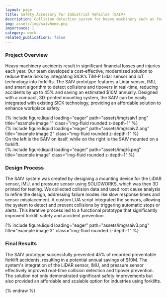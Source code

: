 ```yaml
---
layout: page
title: Safety Accessory for Industrial Vehicles (SAIV)
description: Collision detection system for heavy machinery such as forklifts.
img: assets/img/saivhome.png
importance: 1
category: work
related_publications: false
---
```

### Project Overview
Heavy machinery accidents result in significant financial losses and injuries each year. Our team developed a cost-effective, modernized solution to reduce these risks by integrating SICK’s TiM-P Lidar sensor and IoT technology into forklifts. The SAIV prototype features a Lidar sensor, IMU, and smart algorithm to detect collisions and tipovers in real-time, reducing accidents by up to 45% and saving an estimated $10M annually. Designed with a compact, 3D-printed mounting system, the SAIV can be easily integrated with existing SICK technology, providing an affordable solution to enhance workplace safety.

<div class="row">
    <div class="col-sm mt-3 mt-md-0">
        {% include figure.liquid loading="eager" path="assets/img/saiv1.png" title="example image 1" class="img-fluid rounded z-depth-1" %}
    </div>
    <div class="col-sm mt-3 mt-md-0">
        {% include figure.liquid loading="eager" path="assets/img/saiv2.png" title="example image 2" class="img-fluid rounded z-depth-1" %}
    </div>
</div>
<div class="caption">
    On the left is the SAIV on itself, while on the right is the SAIV mounted on a forklift. 
</div>
<div class="row">
    <div class="col-sm mt-3 mt-md-0">
        {% include figure.liquid loading="eager" path="assets/img/5.png" title="example image" class="img-fluid rounded z-depth-1" %}
    </div>
</div>

### Design Process
The SAIV system was created by designing a mounting device for the LiDAR sensor, IMU, and pressure sensor using SOLIDWORKS, which was then 3D printed for testing. We collected collision data and used root cause analysis to refine the design, addressing failure modes like slow response times and sensor misplacement. A custom LUA script integrated the sensors, allowing the system to detect and prevent collisions by triggering automatic stops or alerts. This iterative process led to a functional prototype that significantly improved forklift safety and accident prevention.

<div class="row">
    <div class="col-sm mt-3 mt-md-0">
        {% include figure.liquid loading="eager" path="assets/img/saiv3.png" title="example image 3" class="img-fluid rounded z-depth-1" %}
    </div>
</div>

### Final Results

The SAIV prototype successfully prevented 45% of recorded preventable forklift accidents, resulting in a potential annual savings of $10M. The system's integration of the LiDAR sensor, IMU, and pressure sensor effectively improved real-time collision detection and tipover prevention. The solution not only demonstrated significant safety improvements but also provided an affordable and scalable option for industries using forklifts.
 
{% endraw %}
